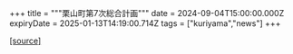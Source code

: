 +++
title = """栗山町第7次総合計画"""
date = 2024-09-04T15:00:00.000Z
expiryDate = 2025-01-13T14:19:00.714Z
tags = ["kuriyama","news"]
+++


[[source]](https://www.town.kuriyama.hokkaido.jp/soshiki/31/21905.html)
